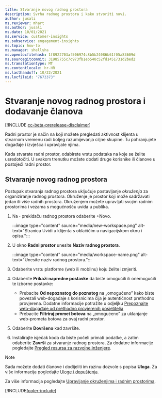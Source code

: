 ```yaml
---
title: Stvaranje novog radnog prostora
description: Svrha radnog prostora i kako stvoriti novi.
author: jusali
ms.reviewer: mhart
ms.author: jusali
ms.date: 10/01/2021
ms.service: customer-insights
ms.subservice: engagement-insights
ms.topic: how-to
ms.manager: shellyha
ms.openlocfilehash: 1f8922703af506974c8b5b24086b61f05a83609d
ms.sourcegitcommit: 31985755c7c973fb1eb540c52fd1451731d2bed2
ms.translationtype: MT
ms.contentlocale: hr-HR
ms.lasthandoff: 10/22/2021
ms.locfileid: "7673373"
---
```

# <a name="create-a-new-workspace-and-add-members"></a>Stvaranje novog radnog prostora i dodavanje članova

[!INCLUDE [cc-beta-prerelease-disclaimer](includes/cc-beta-prerelease-disclaimer.md)]

Radni prostor je način na koji možete pregledati aktivnost klijenta u stvarnom vremenu radi boljeg razumijevanja ciljne skupine. Tu pohranjujete događaje i izvješća i upravljate njima.

Kada stvarate radni prostor, odabirete vrstu podataka na koje se želite usredotočiti. U svakom trenutku možete dodati druge korisnike ili članove u postojeći radni prostor. 

## <a name="create-a-new-workspace"></a>Stvaranje novog radnog prostora

Postupak stvaranja radnog prostora uključuje postavljanje *okruženja* za organiziranje radnog prostora. Okruženje je prostor koji može sadržavati jedan ili više radnih prostora. Okruženjem možete upravljati svojim radnim prostorima i vezama s mogućnošću uvida u publika.

1. Na **·** prekidaču radnog prostora odaberite +Novo.

   :::image type="content" source="media/new-workspace.png" alt-text="Stranica Uvidi u klijenta s oblačićim u navigacijskom oknu i opisu.":::

1. U okno **Radni prostor** unesite **Naziv radnog prostora**.

   :::image type="content" source="media/workspace-name.png" alt-text="Unesite naziv radnog prostora.":::

1. Odaberite vrstu platforme (web ili mobilnu) koju želite izmjeriti.

1. Odaberite **Prikaži napredne postavke** da biste omogućili ili onemogućili te izborne postavke:

   - Prebacite **Od nepoznatog do poznatog** na „omogućeno” kako biste povezali web-događaje s korisnicima čija je autentičnost prethodno provjerena. Dodatne informacije potražite u odjeljku [Prepoznajte web-događaje od prethodno provjerenih posjetitelja](unknown-to-known.md)
   - Prebacite **Filtriraj promet botova** na „omogućeno” za uklanjanje web-prometa botova za ovaj radni prostor. 

1. Odaberite **Dovršeno** kad završite. 

1. Instalirajte isječak koda da biste počeli primati podatke, a zatim odaberite **Završi** za stvaranje radnog prostora. Za dodatne informacije pogledajte [Pregled resursa za razvojne inženjere](developer-resources.md).

> [!NOTE]
> Sada možete dodati članove i dodijeliti im razinu dozvole s popisa **Uloga**. Za više informacija pogledajte [Uloge i dopuštenja](user-roles.md). 

Za više informacija pogledajte [Upravljanje okruženjima i radnim prostorima](manage-environments-workspaces.md).


[!INCLUDE[footer-include](../includes/footer-banner.md)]
